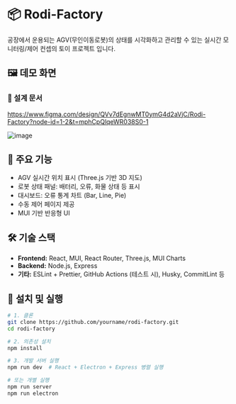 # 📦 Rodi-Factory

공장에서 운용되는 AGV(무인이동로봇)의 상태를 시각화하고 관리할 수 있는 실시간 모니터링/제어 컨셉의 토이 프로젝트 입니다.



## 🖼️ 데모 화면

### 🌱 설계 문서
https://www.figma.com/design/QVv7dEgnwMT0ymG4d2aVjC/Rodi-Factory?node-id=1-2&t=mphCpQlqeWR038S0-1

![image](https://github.com/user-attachments/assets/fdc09f15-896d-4bc6-b620-92f776dbac1c)

## 🚀 주요 기능

- AGV 실시간 위치 표시 (Three.js 기반 3D 지도)
- 로봇 상태 패널: 배터리, 오류, 화물 상태 등 표시
- 대시보드: 오류 통계 차트 (Bar, Line, Pie)
- 수동 제어 페이지 제공
- MUI 기반 반응형 UI

## 🛠️ 기술 스택

- **Frontend:** React, MUI, React Router, Three.js, MUI Charts
- **Backend:** Node.js, Express
- **기타:** ESLint + Prettier, GitHub Actions (테스트 시), Husky, CommitLint 등

## 🧪 설치 및 실행

```bash
# 1. 클론
git clone https://github.com/yourname/rodi-factory.git
cd rodi-factory

# 2. 의존성 설치
npm install

# 3. 개발 서버 실행
npm run dev  # React + Electron + Express 병렬 실행

# 또는 개별 실행
npm run server
npm run electron
